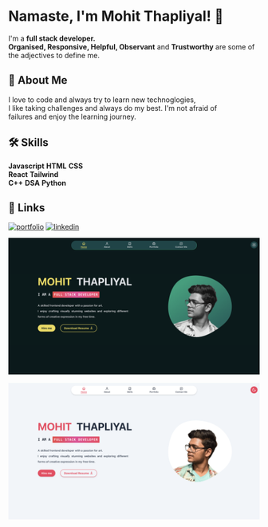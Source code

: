 
# Namaste, I'm Mohit Thapliyal! 👋

I'm a **full stack developer.**  
**Organised, Responsive, Helpful, Observant** and **Trustworthy** are some of the adjectives to define me.


## 🚀 About Me
I love to code and always try to learn new technoglogies,  
I like taking challenges and always do my best. I'm not afraid of  
failures and enjoy the learning journey.



## 🛠 Skills
**Javascript**  **HTML**  **CSS**  
**React** **Tailwind**  
**C++** **DSA** **Python**


## 🔗 Links
[![portfolio](https://img.shields.io/badge/my_portfolio-000?style=for-the-badge&logo=ko-fi&logoColor=white)](https://mohitthapliyal.in/)
[![linkedin](https://img.shields.io/badge/linkedin-0A66C2?style=for-the-badge&logo=linkedin&logoColor=white)](https://www.linkedin.com/in/mohit-thapliyal-b20104146/)

![plot1](./image/portfolio.png)

![plot1](./image/portfolio-light.png)
